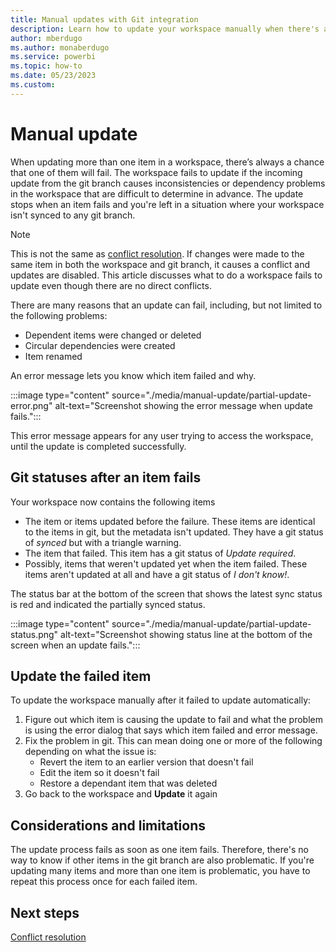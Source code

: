 ```yaml
---
title: Manual updates with Git integration
description: Learn how to update your workspace manually when there's an internal inconsistency.
author: mberdugo
ms.author: monaberdugo
ms.service: powerbi
ms.topic: how-to
ms.date: 05/23/2023
ms.custom:
---
```


# Manual update

When updating more than one item in a workspace, there’s always a chance that one of them will fail. The workspace fails to update if the incoming update from the git branch causes inconsistencies or dependency problems in the workspace that are difficult to determine in advance. The update stops when an item fails and you're left in a situation where your workspace isn't synced to any git branch.

> [!NOTE]
> This is not the same as [conflict resolution](./conflict-resolution.md). If changes were made to the same item in both the workspace and git branch, it causes a conflict and updates are disabled. This article discusses what to do a workspace fails to update even though there are no direct conflicts.

There are many reasons that an update can fail, including, but not limited to the following problems:

* Dependent items were changed or deleted
* Circular dependencies were created
* Item renamed

An error message lets you know which item failed and why.

:::image type="content" source="./media/manual-update/partial-update-error.png" alt-text="Screenshot showing the error message when update fails.":::

This error message appears for any user trying to access the workspace, until the update is completed successfully.

## Git statuses after an item fails

Your workspace now contains the following items

* The item or items updated before the failure. These items are identical to the items in git, but the metadata isn't updated. They have a git status of *synced* but with a triangle warning.
* The item that failed. This item has a git status of *Update required*.
* Possibly, items that weren't updated yet when the item failed. These items aren't updated at all and have a git status of *I don't know!*.

The status bar at the bottom of the screen that shows the latest sync status is red and indicated the partially synced status.

:::image type="content" source="./media/manual-update/partial-update-status.png" alt-text="Screenshot showing status line at the bottom of the screen when an update fails.":::

## Update the failed item

To update the workspace manually after it failed to update automatically:

1. Figure out which item is causing the update to fail and what the problem is using the error dialog that says which item failed and error message.
1. Fix the problem in git. This can mean doing one or more of the following depending on what the issue is:
   * Revert the item to an earlier version that doesn't fail
   * Edit the item so it doesn't fail
   * Restore a dependant item that was deleted
1. Go back to the workspace and **Update** it again

## Considerations and limitations

The update process fails as soon as one item fails. Therefore, there's no way to know if other items in the git branch are also problematic. If you're updating many items and more than one item is problematic, you have to repeat this process once for each failed item.

## Next steps

[Conflict resolution](./conflict-resolution.md)
